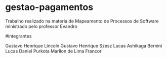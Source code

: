 # gestao-pagamentos

Trabalho realizado na materia de Mapeamento de Processos de Software ministrado pelo professor Evandro

#integrantes

Gustavo Henrique Lincoln
Gustavo Henrique Szesz
Lucas Ashikaga Bernini
Lucas Daniel Purkota
Marllon de Lima Francor
